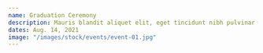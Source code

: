 ```yaml
---
name: Graduation Ceremony
description: Mauris blandit aliquet elit, eget tincidunt nibh pulvinar a. Curabitur non nulla sit amet nisl tempus convallis quis ac lectus.
dates: Aug. 14, 2021
image: "/images/stock/events/event-01.jpg"
---
```

